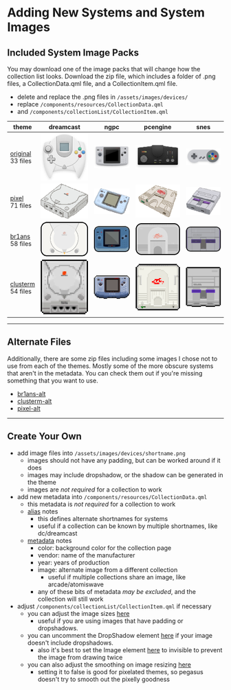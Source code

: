 # Adding New Systems and System Images

## Included System Image Packs

You may download one of the image packs that will change how the collection list looks. Download the zip file, which includes a folder of .png files, a CollectionData.qml file, and a CollectionItem.qml file.

- delete and replace the .png files in `/assets/images/devices/`
- replace `/components/resources/CollectionData.qml`
- and `/components/collectionList/CollectionItem.qml`

|theme|dreamcast|ngpc|pcengine|snes|
|-----|---------|----|--------|----|
|[original](.meta/extra-devices/original.zip?raw=true)<br>33&nbsp;files|![original dreamcast](.meta/screenshots/original/dreamcast.png)|![original ngpc](.meta/screenshots/original/ngpc.png)|![original pcengine](.meta/screenshots/original/pcengine.png)|![original snes](.meta/screenshots/original/snes.png)|
|[pixel](.meta/extra-devices/pixel.zip?raw=true)<br>71&nbsp;files|![pixel dreamcast](.meta/screenshots/pixel/dreamcast.png)|![pixel ngpc](.meta/screenshots/pixel/ngpc.png)|![pixel pcengine](.meta/screenshots/pixel/pcengine.png)|![pixel snes](.meta/screenshots/pixel/snes.png)|
|[br1ans](.meta/extra-devices/br1ans.zip?raw=true)<br>58&nbsp;files|![br1ans dreamcast](.meta/screenshots/br1ans/dreamcast.png)|![br1ans ngpc](.meta/screenshots/br1ans/ngpc.png)|![br1ans pcengine](.meta/screenshots/br1ans/pcengine.png)|![br1ans snes](.meta/screenshots/br1ans/snes.png)|
|[clusterm](.meta/extra-devices/clusterm.zip?raw=true)<br>54&nbsp;files|![clusterm dreamcast](.meta/screenshots/clusterm/dreamcast.png)|![clusterm ngpc](.meta/screenshots/clusterm/ngpc.png)|![clusterm pcengine](.meta/screenshots/clusterm/pcengine.png)|![clusterm snes](.meta/screenshots/clusterm/snes.png)|

---

## Alternate Files
Additionally, there are some zip files including some images I chose not to use from each of the themes. Mostly some of the more obscure systems that aren't in the metadata. You can check them out if you're missing something that you want to use.

- [br1ans-alt](.meta/extra-devices/br1ans-alts.zip?raw=true)
- [clusterm-alt](.meta/extra-devices/clusterm-alts.zip?raw=true)
- [pixel-alt](.meta/extra-devices/pixel-alts.zip?raw=true)


---

## Create Your Own

- add image files into `/assets/images/devices/shortname.png`
    - images should not have any padding, but can be worked around if it does
    - images may include dropshadow, or the shadow can be generated in the theme
    - images are *not required* for a collection to work
- add new metadata into `/components/resources/CollectionData.qml`
    - this metadata is *not required* for a collection to work
    - [alias](https://github.com/plaidman/retromega-next/blob/main/components/resources/CollectionData.qml#L32) notes
        - this defines alternate shortnames for systems
        - useful if a collection can be known by multiple shortnames, like dc/dreamcast
    - [metadata](https://github.com/plaidman/retromega-next/blob/main/components/resources/CollectionData.qml#L78) notes
        - color: background color for the collection page
        - vendor: name of the manufacturer
        - year: years of production
        - image: alternate image from a different collection
            - useful if multiple collections share an image, like arcade/atomiswave
        - any of these bits of metadata *may be excluded*, and the collection will still work
- adjust `/components/collectionList/CollectionItem.qml` if necessary
    - you can adjust the image sizes [here](https://github.com/plaidman/retromega-next/blob/main/components/collectionList/CollectionItem.qml#L99-L100)
        - useful if you are using images that have padding or dropshadows.
    - you can uncomment the DropShadow element [here](https://github.com/plaidman/retromega-next/blob/main/components/collectionList/CollectionItem.qml#L115-L123) if your image doesn't include dropshadows.
        - also it's best to set the Image element [here](https://github.com/plaidman/retromega-next/blob/main/components/collectionList/CollectionItem.qml#L105) to invisible to prevent the image from drawing twice
    - you can also adjust the smoothing on image resizing [here](https://github.com/plaidman/retromega-next/blob/main/components/collectionList/CollectionItem.qml#L104)
        - setting it to false is good for pixelated themes, so pegasus doesn't try to smooth out the pixelly goodness

